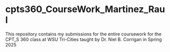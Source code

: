 # cpts360_CourseWork_Martinez_Raul
This repository contains my submissions for the entire coursework for the   
CPT_S 360 class at WSU Tri-Cities taught by Dr. Niel B. Corrigan in Spring 2025  
